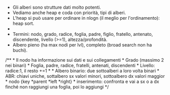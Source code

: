  * Gli alberi sono strutture dati molto potenti.
 * Vediamo anche heap e coda con priorità, tipi di alberi.
 * L'heap si può usare per ordinare in nlogn (il meglio per l'ordinamento): heap sort.
 *
 * Termini: nodo, grado, radice, foglia, padre, figlio, fratello, antenato, discendente, livello (>=1), altezza/profondità.
 * Albero pieno (ha max nodi per lvl), completo (broad search non ha buchi).

/**
     * Il nodo ha informazione sui dati e sui collegamenti
     * Grado (massimo 2 nei binari)
     * Foglia, padre, radice, fratelli, antenati, discendenti
     * Livello: radice:1, il resto +=1
     *
     * Albero binario: due sottoalberi a loro volta binari
     * ABR: chiavi uniche, sottalbero sx valori minori, sottoalbero dx valori maggior
     * nodo {key *parent *left *right}
     * inserimento: confronta e vai a sx o a dx finché non raggiungi una foglia, poi lo aggiungi
     */